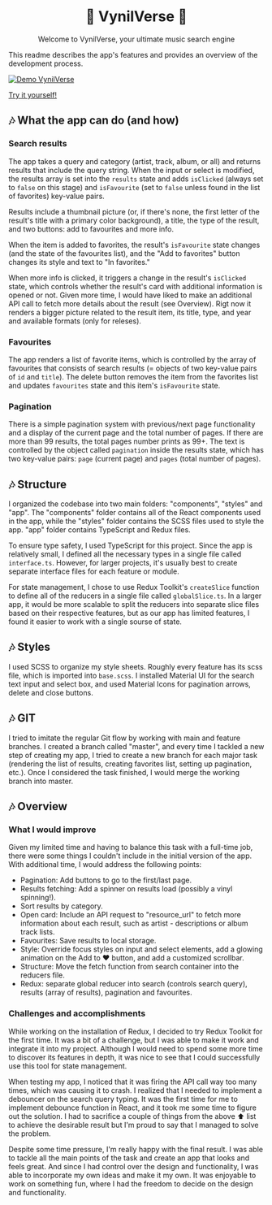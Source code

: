 <h1 align="center">🎺 VynilVerse 🎺</h1>

<p align="center">
Welcome to VynilVerse, your ultimate music search engine

This readme describes the app's features and provides an overview of the development process.

</p>

[![Demo VynilVerse](https://media.giphy.com/media/v1.Y2lkPTc5MGI3NjExZDYwZjA2ZTAxYjM5MmNmZWYzN2M4MTFkMzZkNDgzMDE2MWZmZGIxNyZlcD12MV9pbnRlcm5hbF9naWZzX2dpZklkJmN0PWc/yy42zBHuOSyRjDFwSf/giphy.gif)](https://sofiaborovskaia.github.io/bridge-for-billions)

<p align="center">

[Try it yourself!](https://sofiaborovskaia.github.io/bridge-for-billions "VynilVerse")

</p>

## 🎶 What the app can do (and how)

### Search results

The app takes a query and category (artist, track, album, or all) and returns results that include the query string. When the input or select is modified, the results array is set into the `results` state and adds `isClicked` (always set to `false` on this stage) and `isFavourite` (set to `false` unless found in the list of favorites) key-value pairs.

Results include a thumbnail picture (or, if there's none, the first letter of the result's title with a primary color background), a title, the type of the result, and two buttons: add to favourites and more info.

When the item is added to favorites, the result's `isFavourite` state changes (and the state of the favourites list), and the "Add to favorites" button changes its style and text to "In favorites."

When more info is clicked, it triggers a change in the result's `isClicked` state, which controls whether the result's card with additional information is opened or not. Given more time, I would have liked to make an additional API call to fetch more details about the result (see Overview). Rigt now it renders a bigger picture related to the result item, its title, type, and year and available formats (only for releses).

### Favourites

The app renders a list of favorite items, which is controlled by the array of favourites that consists of search results (= objects of two key-value pairs of `id` and `title`). The delete button removes the item from the favorites list and updates `favourites` state and this item's `isFavourite` state.

### Pagination

There is a simple pagination system with previous/next page functionality and a display of the current page and the total number of pages. If there are more than 99 results, the total pages number prints as 99+. The text is controlled by the object called `pagination` inside the results state, which has two key-value pairs: `page` (current page) and `pages` (total number of pages).

## 🎶 Structure

I organized the codebase into two main folders: "components", "styles" and "app". The "components" folder contains all of the React components used in the app, while the "styles" folder contains the SCSS files used to style the app. "app" folder contains TypeScript and Redux files.

To ensure type safety, I used TypeScript for this project. Since the app is relatively small, I defined all the necessary types in a single file called `interface.ts`. However, for larger projects, it's usually best to create separate interface files for each feature or module.

For state management, I chose to use Redux Toolkit's `createSlice` function to define all of the reducers in a single file called `globalSlice.ts`. In a larger app, it would be more scalable to split the reducers into separate slice files based on their respective features, but as our app has limited features, I found it easier to work with a single sourse of state.

## 🎶 Styles

I used SCSS to organize my style sheets. Roughly every feature has its scss file, which is imported into `base.scss`. I installed Material UI for the search text input and select box, and used Material Icons for pagination arrows, delete and close buttons.

## 🎶 GIT

I tried to imitate the regular Git flow by working with main and feature branches. I created a branch called "master", and every time I tackled a new step of creating my app, I tried to create a new branch for each major task (rendering the list of results, creating favorites list, setting up pagination, etc.). Once I considered the task finished, I would merge the working branch into master.

## 🎶 Overview

### What I would improve

Given my limited time and having to balance this task with a full-time job, there were some things I couldn't include in the initial version of the app. With additional time, I would address the following points:

- Pagination: Add buttons to go to the first/last page.
- Results fetching: Add a spinner on results load (possibly a vinyl spinning!).
- Sort results by category.
- Open card: Include an API request to "resource_url" to fetch more information about each result, such as artist - descriptions or album track lists.
- Favourites: Save results to local storage.
- Style: Override focus styles on input and select elements, add a glowing animation on the Add to ❤️ button, and add a customized scrollbar.
- Structure: Move the fetch function from search container into the reducers file.
- Redux: separate global reducer into search (controls search query), results (array of results), pagination and favourites.

### Challenges and accomplishments

While working on the installation of Redux, I decided to try Redux Toolkit for the first time. It was a bit of a challenge, but I was able to make it work and integrate it into my project. Although I would need to spend some more time to discover its features in depth, it was nice to see that I could successfully use this tool for state management.

When testing my app, I noticed that it was firing the API call way too many times, which was causing it to crash. I realized that I needed to implement a debouncer on the search query typing. It was the first time for me to implement debounce function in React, and it took me some time to figure out the solution. I had to sacrifice a couple of things from the above ⬆️ list to achieve the desirable result but I'm proud to say that I managed to solve the problem.

Despite some time pressure, I'm really happy with the final result. I was able to tackle all the main points of the task and create an app that looks and feels great. And since I had control over the design and functionality, I was able to incorporate my own ideas and make it my own. It was enjoyable to work on something fun, where I had the freedom to decide on the design and functionality.
